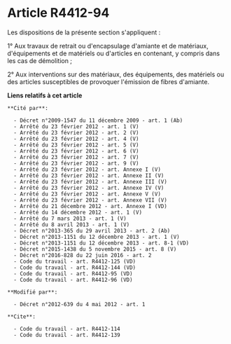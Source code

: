 # Article R4412-94

Les dispositions de la présente section s'appliquent :

1° Aux travaux de retrait ou d'encapsulage d'amiante et de matériaux, d'équipements et de matériels ou d'articles en
contenant, y compris dans les cas de démolition ;

2° Aux interventions sur des matériaux, des équipements, des matériels ou des articles susceptibles de provoquer l'émission
de fibres d'amiante.

**Liens relatifs à cet article**

	**Cité par**:

	  - Décret n°2009-1547 du 11 décembre 2009 - art. 1 (Ab)
	  - Arrêté du 23 février 2012 - art. 1 (V)
	  - Arrêté du 23 février 2012 - art. 2 (V)
	  - Arrêté du 23 février 2012 - art. 4 (V)
	  - Arrêté du 23 février 2012 - art. 5 (V)
	  - Arrêté du 23 février 2012 - art. 6 (V)
	  - Arrêté du 23 février 2012 - art. 7 (V)
	  - Arrêté du 23 février 2012 - art. 9 (V)
	  - Arrêté du 23 février 2012 - art. Annexe I (V)
	  - Arrêté du 23 février 2012 - art. Annexe II (V)
	  - Arrêté du 23 février 2012 - art. Annexe III (V)
	  - Arrêté du 23 février 2012 - art. Annexe IV (V)
	  - Arrêté du 23 février 2012 - art. Annexe V (V)
	  - Arrêté du 23 février 2012 - art. Annexe VII (V)
	  - Arrêté du 21 décembre 2012 - art. Annexe I (VD)
	  - Arrêté du 14 décembre 2012 - art. 1 (V)
	  - Arrêté du 7 mars 2013 - art. 1 (V)
	  - Arrêté du 8 avril 2013 - art. 1 (V)
	  - Décret n°2013-365 du 29 avril 2013 - art. 2 (Ab)
	  - Décret n°2013-1151 du 12 décembre 2013 - art. 1 (V)
	  - Décret n°2013-1151 du 12 décembre 2013 - art. 8-1 (VD)
	  - Décret n°2015-1438 du 5 novembre 2015 - art. 8 (V)
	  - Décret n°2016-828 du 22 juin 2016 - art. 2
	  - Code du travail - art. R4412-125 (VD)
	  - Code du travail - art. R4412-144 (VD)
	  - Code du travail - art. R4412-95 (VD)
	  - Code du travail - art. R4412-96 (VD)

	**Modifié par**:

	  - Décret n°2012-639 du 4 mai 2012 - art. 1

	**Cite**:

	  - Code du travail - art. R4412-114
	  - Code du travail - art. R4412-139
